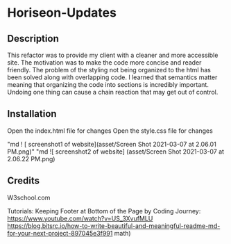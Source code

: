 # Horiseon-Updates
## Description
This refactor was to provide my client with a cleaner and more accessible site. The motivation was to make the code more concise and reader friendly. The problem of the styling not being organized to the html has been solved along with overlapping code. 
I learned that semantics matter meaning that organizing the code into sections is incredibly important. Undoing one thing can cause a chain reaction that may get out of control. 

## Installation
Open the index.html file for changes
Open the style.css file for changes

"md ! [ screenshot1 of website](asset/Screen Shot 2021-03-07 at 2.06.01 PM.png)"
"md ![ screenshot2 of website] (asset/Screen Shot 2021-03-07 at 2.06.22 PM.png)

## Credits
W3school.com

Tutorials:
Keeping Footer at Bottom of the Page by Coding Journey: https://www.youtube.com/watch?v=US_3XvufMLU
https://blog.bitsrc.io/how-to-write-beautiful-and-meaningful-readme-md-for-your-next-project-897045e3f991
math)